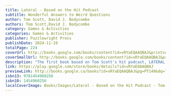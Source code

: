 ```yaml
---
title: Lateral - Based on the Hit Podcast
subtitle: Wonderful Answers to Weird Questions
author: Tom Scott, David J. Bodycombe
authors: Tom Scott,David J. Bodycombe
category: Games & Activities
categories: Games & Activities
publisher: Puzzlewright Press
publishDate: 2024-11-19
totalPage: 224
coverUrl: http://books.google.com/books/content?id=vRYaEQAAQBAJ&printsec=frontcover&img=1&zoom=1&edge=curl&source=gbs_api
coverSmallUrl: http://books.google.com/books/content?id=vRYaEQAAQBAJ&printsec=frontcover&img=1&zoom=5&edge=curl&source=gbs_api
description: "The first book based on Tom Scott's hit podcast, LATERAL! Unlock a world of mind-bending brainteasers. This massive collection of lateral thinking puzzles features 100 questions with unexpected, fascinating answers. Figuring them out will require you to challenge your assumptions and find new perspectives—but whether you find the solutions or not (even Tom has been stumped!), the answer notes will let you share the “aha!” while learning more about the puzzle’s subject. Use hints to solve solo or play as a party game; each question is sure to spur hilarious brainstorming and enthusiastic discussion. What You’ll Find Inside: 120 Puzzles: Including 40 of the most captivating questions from the LATERAL podcast, 60 brand-new puzzles, and 20 warm-up brainteasers to get you in the zone. Real-World Scenarios: Unlike typical lateral thinking puzzles based on farfetched set-ups and absurd situations, LATERAL features questions based on actual events. For instance, can you figure out why, in 1998, some moviegoers left theaters showing Meet Joe Black before the movie even started? The answer: They only came to see the trailer for Star Wars: Episode I - The Phantom Menace! Reportedly, some cinemas promised to play the trailer a second time at the end of the movie to encourage Star Wars fans to stick around. Hints and Surprising Solutions: Each puzzle comes with helpful hints and detailed explanations. Even if you're stumped, you’ll be entertained by the solutions, which are accompanied by bonus commentary and trivia. Play Solo or with Friends: Use these puzzles for solo solving sessions or turn them into fun group games for parties, family nights, or road trips. Each puzzle is designed to ignite conversations and inspire laughter. Whether you’re a fan of logic puzzles, brain buster games, or you’re simply looking for a unique adult puzzle book, LATERAL will challenge your assumptions, stretch your mind, and keep you entertained for hours. Plus, with supplementary details on every puzzle, this book doubles as an intriguing dive into the curious side of the world we live in."
link: https://play.google.com/store/books/details?id=vRYaEQAAQBAJ
previewLink: http://books.google.ca/books?id=vRYaEQAAQBAJ&pg=PT149&dq=lateral+wonderful+answers+to+weird+questions&hl=&as_pt=BOOKS&cd=1&source=gbs_api
isbn13: 9781454960256
isbn10: 1454960256
localCoverImage: Books/Images/Lateral - Based on the Hit Podcast - Tom Scott David J Bodycombe.jpg
---
```

